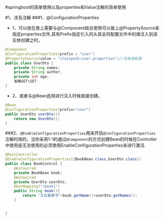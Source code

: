 #springboot的简单使用以及properties和Value注解的简单使用

#1、涉及注解
###1、@ConfigurationProperties 
* 1、可以放在类上需要与@Component结合使用可以接上@PropertySource来指定properties文件,其有Prefix指定引入的头其会将配置文件中的值注入到该实体创建之时。
```java
@Component
@ConfigurationProperties(prefix = "user")
@PropertySource(value = "classpath:user.properties")//目录源配置
public class UserDto {
    private String names;
    private String author;
    private int age;
    省略GET\SET
}
```

* 2、或者与@Bean连用进行注入时候直接创建。
```java
@Bean
@ConfigurationProperties(prefix="user")
public UserDto userDto(){
    return new UserDto();
}
```

###2、`@EnableConfigurationProperties`用来开启`@ConfigurationProperties`注解时用的，当你采用1-1的通过`@Component`的方式创建Bean的时候在Controller中使用是无法使用的必须使用EnableConfigurationProperties来进行激活.
```java
@RestController
@EnableConfigurationProperties({BookBean.class,UserDto.class})
public class BookControl {
    @Autowired
    private BookBean book;
    @Autowired
    private UserDto userDto;
    @GetMapping("/book1")
    public String book(){
        return "又在看黄书"+book.getName()+userDto.getNames();
    }


}

```